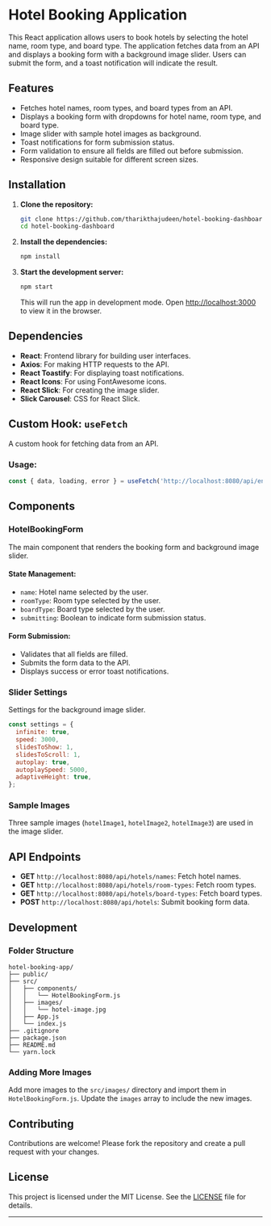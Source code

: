 # Hotel Booking Application

This React application allows users to book hotels by selecting the hotel name, room type, and board type. The application fetches data from an API and displays a booking form with a background image slider. Users can submit the form, and a toast notification will indicate the result.

## Features

- Fetches hotel names, room types, and board types from an API.
- Displays a booking form with dropdowns for hotel name, room type, and board type.
- Image slider with sample hotel images as background.
- Toast notifications for form submission status.
- Form validation to ensure all fields are filled out before submission.
- Responsive design suitable for different screen sizes.

## Installation

1. **Clone the repository:**

   ```bash
   git clone https://github.com/tharikthajudeen/hotel-booking-dashboard.git
   cd hotel-booking-dashboard
   ```

2. **Install the dependencies:**

   ```bash
   npm install
   ```

3. **Start the development server:**

   ```bash
   npm start
   ```

   This will run the app in development mode. Open [http://localhost:3000](http://localhost:3000) to view it in the browser.

## Dependencies

- **React**: Frontend library for building user interfaces.
- **Axios**: For making HTTP requests to the API.
- **React Toastify**: For displaying toast notifications.
- **React Icons**: For using FontAwesome icons.
- **React Slick**: For creating the image slider.
- **Slick Carousel**: CSS for React Slick.

## Custom Hook: `useFetch`

A custom hook for fetching data from an API.

### Usage:

```javascript
const { data, loading, error } = useFetch('http://localhost:8080/api/endpoint');
```

## Components

### HotelBookingForm

The main component that renders the booking form and background image slider.

#### State Management:

- `name`: Hotel name selected by the user.
- `roomType`: Room type selected by the user.
- `boardType`: Board type selected by the user.
- `submitting`: Boolean to indicate form submission status.

#### Form Submission:

- Validates that all fields are filled.
- Submits the form data to the API.
- Displays success or error toast notifications.

### Slider Settings

Settings for the background image slider.

```javascript
const settings = {
  infinite: true,
  speed: 3000,
  slidesToShow: 1,
  slidesToScroll: 1,
  autoplay: true,
  autoplaySpeed: 5000,
  adaptiveHeight: true,
};
```

### Sample Images

Three sample images (`hotelImage1`, `hotelImage2`, `hotelImage3`) are used in the image slider.

## API Endpoints

- **GET** `http://localhost:8080/api/hotels/names`: Fetch hotel names.
- **GET** `http://localhost:8080/api/hotels/room-types`: Fetch room types.
- **GET** `http://localhost:8080/api/hotels/board-types`: Fetch board types.
- **POST** `http://localhost:8080/api/hotels`: Submit booking form data.

## Development

### Folder Structure

```
hotel-booking-app/
├── public/
├── src/
│   ├── components/
│   │   └── HotelBookingForm.js
│   ├── images/
│   │   └── hotel-image.jpg
│   ├── App.js
│   └── index.js
├── .gitignore
├── package.json
├── README.md
└── yarn.lock
```

### Adding More Images

Add more images to the `src/images/` directory and import them in `HotelBookingForm.js`. Update the `images` array to include the new images.

## Contributing

Contributions are welcome! Please fork the repository and create a pull request with your changes.

## License

This project is licensed under the MIT License. See the [LICENSE](LICENSE) file for details.

---


